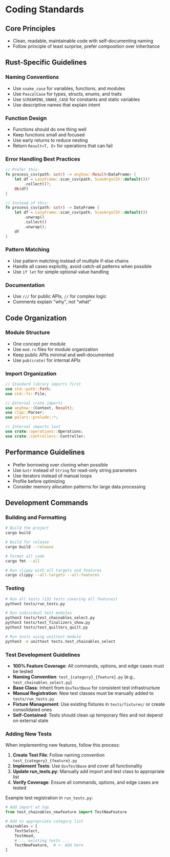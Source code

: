 # Coding Standards

## Core Principles
- Clean, readable, maintainable code with self-documenting naming
- Follow principle of least surprise, prefer composition over inheritance

## Rust-Specific Guidelines

### Naming Conventions
- Use `snake_case` for variables, functions, and modules
- Use `PascalCase` for types, structs, enums, and traits
- Use `SCREAMING_SNAKE_CASE` for constants and static variables
- Use descriptive names that explain intent

### Function Design
- Functions should do one thing well
- Keep functions small and focused
- Use early returns to reduce nesting
- Return `Result<T, E>` for operations that can fail

### Error Handling Best Practices
```rust
// Prefer this:
fn process_csv(path: &str) -> anyhow::Result<DataFrame> {
    let df = LazyFrame::scan_csv(path, ScanArgsCSV::default())?
        .collect()?;
    Ok(df)
}

// Instead of this:
fn process_csv(path: &str) -> DataFrame {
    let df = LazyFrame::scan_csv(path, ScanArgsCSV::default())
        .unwrap()
        .collect()
        .unwrap();
    df
}
```

### Pattern Matching
- Use pattern matching instead of multiple if-else chains
- Handle all cases explicitly, avoid catch-all patterns when possible
- Use `if let` for simple optional value handling

### Documentation
- Use `///` for public APIs, `//` for complex logic
- Comments explain "why", not "what"

## Code Organization

### Module Structure
- One concept per module
- Use `mod.rs` files for module organization
- Keep public APIs minimal and well-documented
- Use `pub(crate)` for internal APIs

### Import Organization
```rust
// Standard library imports first
use std::path::Path;
use std::fs::File;

// External crate imports
use anyhow::{Context, Result};
use clap::Parser;
use polars::prelude::*;

// Internal imports last
use crate::operations::Operations;
use crate::controllers::Controller;
```

## Performance Guidelines
- Prefer borrowing over cloning when possible
- Use `&str` instead of `String` for read-only string parameters  
- Use iterators instead of manual loops
- Profile before optimizing
- Consider memory allocation patterns for large data processing

## Development Commands

### Building and Formatting
```bash
# Build the project
cargo build

# Build for release
cargo build --release

# Format all code
cargo fmt --all

# Run clippy with all targets and features
cargo clippy --all-targets --all-features
```

### Testing
```bash
# Run all tests (132 tests covering all features)
python3 tests/run_tests.py

# Run individual test modules
python3 tests/test_chainables_select.py
python3 tests/test_finalizers_show.py
python3 tests/test_quilters_quilt.py

# Run tests using unittest module
python3 -m unittest tests.test_chainables_select
```

### Test Development Guidelines
- **100% Feature Coverage**: All commands, options, and edge cases must be tested
- **Naming Convention**: `test_{category}_{feature}.py` (e.g., `test_chainables_select.py`)
- **Base Class**: Inherit from `QsvTestBase` for consistent test infrastructure
- **Manual Registration**: New test classes must be manually added to `tests/run_tests.py`
- **Fixture Management**: Use existing fixtures in `tests/fixtures/` or create consolidated ones
- **Self-Contained**: Tests should clean up temporary files and not depend on external state

### Adding New Tests
When implementing new features, follow this process:

1. **Create Test File**: Follow naming convention `test_{category}_{feature}.py`
2. **Implement Tests**: Use `QsvTestBase` and cover all functionality
3. **Update run_tests.py**: Manually add import and test class to appropriate list
4. **Verify Coverage**: Ensure all commands, options, and edge cases are tested

Example test registration in `run_tests.py`:
```python
# Add import at top
from test_chainables_newfeature import TestNewFeature

# Add to appropriate category list
chainables = [
    TestSelect,
    TestHead,
    # ... existing tests ...
    TestNewFeature,  # <- Add here
]
```
